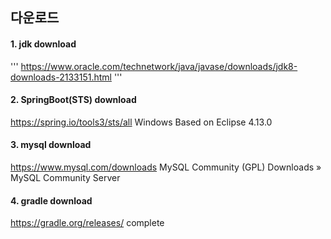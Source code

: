 ## 다운로드

#### 1. jdk download
'''
https://www.oracle.com/technetwork/java/javase/downloads/jdk8-downloads-2133151.html
'''
#### 2. SpringBoot(STS) download
https://spring.io/tools3/sts/all
Windows Based on Eclipse 4.13.0
#### 3. mysql download
https://www.mysql.com/downloads
MySQL Community (GPL) Downloads » MySQL Community Server
#### 4. gradle download
https://gradle.org/releases/
complete
